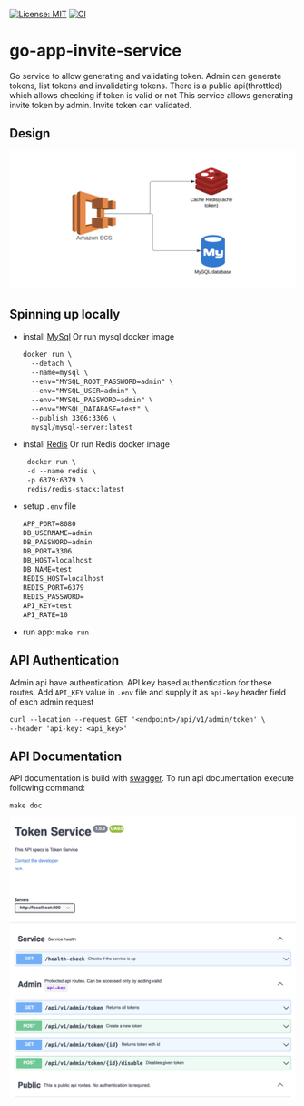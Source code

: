[![License: MIT](https://img.shields.io/badge/License-MIT-yellow.svg)](https://opensource.org/licenses/MIT)
[![CI](https://github.com/shankar524/go-app-invite-service/actions/workflows/test.yml/badge.svg?branch=main)](https://github.com/shankar524/go-app-invite-service/actions/workflows/test.yml)
# go-app-invite-service
Go service to allow generating and validating token. Admin can generate tokens, list tokens and invalidating tokens. There is a public api(throttled) which allows checking if token is valid or not
This service allows generating invite token by admin. Invite token can validated.

## Design
![System Design](./img/system_diagram.png "System design")

## Spinning up locally
- install [MySql](https://www.mysql.com/downloads/) Or run mysql docker image
  ```
  docker run \
    --detach \
    --name=mysql \
    --env="MYSQL_ROOT_PASSWORD=admin" \
    --env="MYSQL_USER=admin" \
    --env="MYSQL_PASSWORD=admin" \
    --env="MYSQL_DATABASE=test" \
    --publish 3306:3306 \
    mysql/mysql-server:latest
  ```
- install [Redis]() Or run Redis docker image
    ```
     docker run \
     -d --name redis \
     -p 6379:6379 \
     redis/redis-stack:latest
    ```
- setup `.env` file
  ```
  APP_PORT=8080
  DB_USERNAME=admin
  DB_PASSWORD=admin
  DB_PORT=3306
  DB_HOST=localhost
  DB_NAME=test
  REDIS_HOST=localhost
  REDIS_PORT=6379
  REDIS_PASSWORD=
  API_KEY=test
  API_RATE=10
  ```
- run app: `make run`

## API Authentication
Admin api have authentication. API key based authentication for these routes. Add `API_KEY` value in `.env` file and supply it as `api-key` header field of each admin request
```curl
curl --location --request GET '<endpoint>/api/v1/admin/token' \
--header 'api-key: <api_key>'
```

## API Documentation
API documentation is build with [swagger](https://swagger.io/). To run api documentation execute following command:
  ```
  make doc
  ```

![API Doc](./img/swagger.png "api doc")
